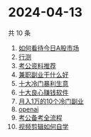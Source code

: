 # 2024-04-13

共 10 条

<!-- BEGIN -->
<!-- 最后更新时间 Sat Apr 13 2024 00:10:46 GMT+0800 (China Standard Time) -->

1. [如何看待今日A股市场](https://www.zhihu.com/search?q=如何看待今日A股市场)
1. [行测](https://www.zhihu.com/search?q=行测)
1. [考公资料推荐](https://www.zhihu.com/search?q=考公资料推荐)
1. [兼职副业干什么好](https://www.zhihu.com/search?q=兼职副业干什么好)
1. [十大冷门暴利生意](https://www.zhihu.com/search?q=十大冷门暴利生意)
1. [十大良心赚钱软件](https://www.zhihu.com/search?q=十大良心赚钱软件)
1. [月入1万的10个冷门副业](https://www.zhihu.com/search?q=月入1万的10个冷门副业)
1. [openai](https://www.zhihu.com/search?q=openai)
1. [考公备考全流程](https://www.zhihu.com/search?q=考公备考全流程)
1. [视频剪辑如何自学](https://www.zhihu.com/search?q=视频剪辑如何自学)

<!-- END -->
